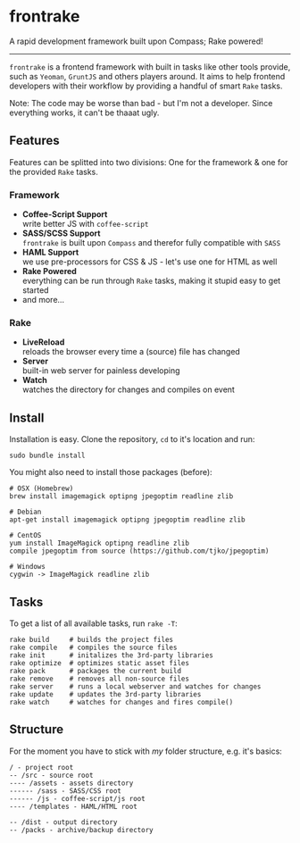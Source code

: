 # frontrake

A rapid development framework built upon Compass; Rake powered!

---

`frontrake` is a frontend framework with built in tasks like other tools provide, such as `Yeoman`, `GruntJS` and others players around. It aims to help frontend developers with their workflow by providing a handful of smart `Rake` tasks.

Note: The code may be worse than bad - but I'm not a developer. Since everything works, it can't be thaaat ugly.

## Features

Features can be splitted into two divisions: One for the framework & one for the provided `Rake` tasks.

### Framework

- **Coffee-Script Support**    
  write better JS with `coffee-script`
- **SASS/SCSS Support**    
  `frontrake` is built upon `Compass` and therefor fully compatible with `SASS`
- **HAML Support**    
  we use pre-processors for CSS & JS - let's use one for HTML as well
- **Rake Powered**    
  everything can be run through `Rake` tasks, making it stupid easy to get started
- and more…

### Rake

- **LiveReload**    
  reloads the browser every time a (source) file has changed
- **Server**    
  built-in web server for painless developing
- **Watch**    
  watches the directory for changes and compiles on event


## Install

Installation is easy. Clone the repository, `cd` to it's location and run:

    sudo bundle install

You might also need to install those packages (before):
    
    # OSX (Homebrew)
    brew install imagemagick optipng jpegoptim readline zlib
    
    # Debian
    apt-get install imagemagick optipng jpegoptim readline zlib
    
    # CentOS
    yum install ImageMagick optipng readline zlib
    compile jpegoptim from source (https://github.com/tjko/jpegoptim)
    
    # Windows
    cygwin -> ImageMagick readline zlib

## Tasks

To get a list of all available tasks, run `rake -T`:

    rake build     # builds the project files
    rake compile   # compiles the source files
    rake init      # initalizes the 3rd-party libraries
    rake optimize  # optimizes static asset files
    rake pack      # packages the current build
    rake remove    # removes all non-source files
    rake server    # runs a local webserver and watches for changes
    rake update    # updates the 3rd-party libraries
    rake watch     # watches for changes and fires compile()

## Structure

For the moment you have to stick with _my_ folder structure, e.g. it's basics:

    / - project root
    -- /src - source root
    ---- /assets - assets directory
    ------ /sass - SASS/CSS root
    ------ /js - coffee-script/js root
    ---- /templates - HAML/HTML root
    
    -- /dist - output directory
    -- /packs - archive/backup directory